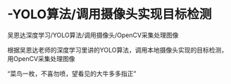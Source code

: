 # -YOLO算法/调用摄像头实现目标检测
吴恩达深度学习/YOLO算法/调用摄像头/OpenCV采集处理图像

根据吴恩达老师的深度学习里讲的YOLO算法，调用本地摄像头实现的目标检测，用OpenCV采集处理图像

“菜鸟一枚，不喜勿喷，望看见的大牛多多指正”
